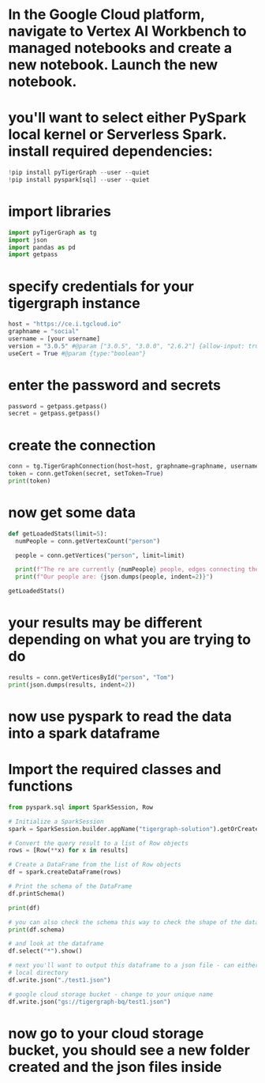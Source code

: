 # In the Google Cloud platform, navigate to Vertex AI Workbench to managed notebooks and create a new notebook. Launch the new notebook.

# you'll want to select either PySpark local kernel or Serverless Spark. install required dependencies:
```python
!pip install pyTigerGraph --user --quiet
!pip install pyspark[sql] --user --quiet
```

# import libraries
```python
import pyTigerGraph as tg
import json
import pandas as pd
import getpass
```

# specify credentials for your tigergraph instance
```python
host = "https://ce.i.tgcloud.io"
graphname = "social"
username = [your username]
version = "3.0.5" #@param ["3.0.5", "3.0.0", "2.6.2"] {allow-input: true}
useCert = True #@param {type:"boolean"}
```

# enter the password and secrets
```python
password = getpass.getpass()
secret = getpass.getpass()
```

# create the connection
```python
conn = tg.TigerGraphConnection(host=host, graphname=graphname, username=username, password=password, gsqlSecret=secret)
token = conn.getToken(secret, setToken=True)
print(token)
```

# now get some data
```python
def getLoadedStats(limit=5):
  numPeople = conn.getVertexCount("person")

  people = conn.getVertices("person", limit=limit)

  print(f"The re are currently {numPeople} people, edges connecting them")
  print(f"Our people are: {json.dumps(people, indent=2)}")

getLoadedStats()
```

# your results may be different depending on what you are trying to do
```python
results = conn.getVerticesById("person", "Tom")
print(json.dumps(results, indent=2))
```

# now use pyspark to read the data into a spark dataframe
# Import the required classes and functions
```python
from pyspark.sql import SparkSession, Row

# Initialize a SparkSession
spark = SparkSession.builder.appName("tigergraph-solution").getOrCreate()

# Convert the query result to a list of Row objects
rows = [Row(**x) for x in results]

# Create a DataFrame from the list of Row objects
df = spark.createDataFrame(rows)

# Print the schema of the DataFrame
df.printSchema()

print(df)

# you can also check the schema this way to check the shape of the data
print(df.schema)

# and look at the dataframe
df.select("*").show()

# next you'll want to output this dataframe to a json file - can either write to local directory or to a google cloud storage bucket
# local directory
df.write.json("./test1.json")

# google cloud storage bucket - change to your unique name
df.write.json("gs://tigergraph-bq/test1.json")
```

# now go to your cloud storage bucket, you should see a new folder created and the json files inside 

